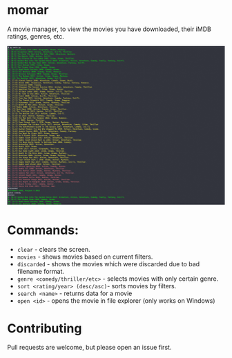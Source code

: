 # momar
A movie manager, to view the movies you have downloaded, their iMDB ratings, genres, etc.

<img src="./images/readme_cover.png"/>

# Commands:
* `clear` - clears the screen.
* `movies` - shows movies based on current filters.
* `discarded` - shows the movies which were discarded due to bad filename format.
* `genre <comedy/thriller/etc>` - selects movies with only certain genre.
* `sort <rating/year> (desc/asc)`- sorts movies by filters.
* `search <name>` - returns data for a movie
* `open <id>` - opens the movie in file explorer (only works on Windows)

# Contributing
Pull requests are welcome, but please open an issue first.

